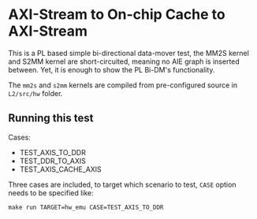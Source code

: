# AXI-Stream to On-chip Cache to AXI-Stream

This is a PL based simple bi-directional data-mover test, the MM2S kernel and S2MM kernel are short-circuited,
meaning no AIE graph is inserted between. Yet, it is enough to show the PL Bi-DM's functionality.

The `mm2s` and `s2mm` kernels are compiled from pre-configured source in `L2/src/hw` folder.

## Running this test

Cases:
 - TEST_AXIS_TO_DDR
 - TEST_DDR_TO_AXIS
 - TEST_AXIS_CACHE_AXIS

Three cases are included, to target which scenario to test, `CASE` option needs to be specified like:

```
make run TARGET=hw_emu CASE=TEST_AXIS_TO_DDR
```

